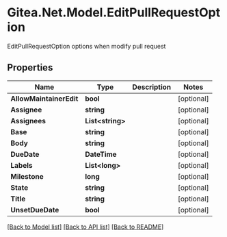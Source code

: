 # Gitea.Net.Model.EditPullRequestOption
EditPullRequestOption options when modify pull request

## Properties

Name | Type | Description | Notes
------------ | ------------- | ------------- | -------------
**AllowMaintainerEdit** | **bool** |  | [optional] 
**Assignee** | **string** |  | [optional] 
**Assignees** | **List&lt;string&gt;** |  | [optional] 
**Base** | **string** |  | [optional] 
**Body** | **string** |  | [optional] 
**DueDate** | **DateTime** |  | [optional] 
**Labels** | **List&lt;long&gt;** |  | [optional] 
**Milestone** | **long** |  | [optional] 
**State** | **string** |  | [optional] 
**Title** | **string** |  | [optional] 
**UnsetDueDate** | **bool** |  | [optional] 

[[Back to Model list]](../README.md#documentation-for-models) [[Back to API list]](../README.md#documentation-for-api-endpoints) [[Back to README]](../README.md)

